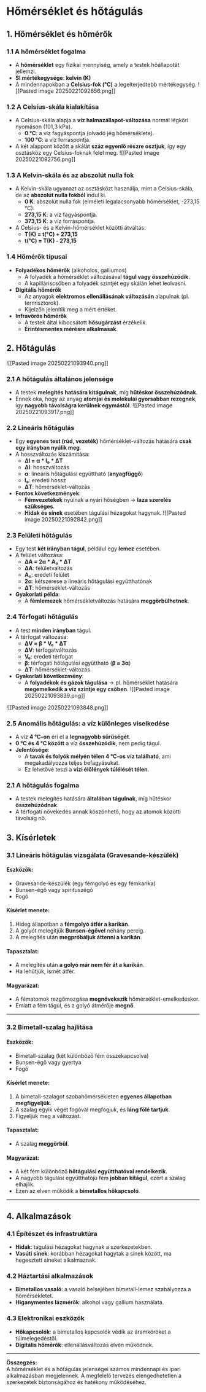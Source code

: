 # Hőmérséklet és hőtágulás

## 1. Hőmérséklet és hőmérők

### 1.1 A hőmérséklet fogalma
- A **hőmérséklet** egy fizikai mennyiség, amely a testek hőállapotát jellemzi.
- **SI mértékegysége**: **kelvin (K)**
- A mindennapokban a **Celsius-fok (°C)** a legelterjedtebb mértékegység.
![[Pasted image 20250221092656.png]]
### 1.2 A Celsius-skála kialakítása
- A Celsius-skála alapja a **víz halmazállapot-változása** normál légköri nyomáson (101,3 kPa).
  - **0 °C**: a víz fagyáspontja (olvadó jég hőmérséklete).
  - **100 °C**: a víz forráspontja.
- A két alappont között a skálát **száz egyenlő részre osztjuk**, így egy osztásköz egy Celsius-foknak felel meg.
![[Pasted image 20250221092756.png]]
### 1.3 A Kelvin-skála és az abszolút nulla fok
- A Kelvin-skála ugyanazt az osztásközt használja, mint a Celsius-skála, de az **abszolút nulla fokból** indul ki.
  - **0 K**: abszolút nulla fok (elméleti legalacsonyabb hőmérséklet, -273,15 °C).
  - **273,15 K**: a víz fagyáspontja.
  - **373,15 K**: a víz forráspontja.
- A Celsius- és a Kelvin-hőmérséklet közötti átváltás:
  - **T(K) = t(°C) + 273,15**
  - **t(°C) = T(K) - 273,15**

### 1.4 Hőmérők típusai
- **Folyadékos hőmérők** (alkoholos, galliumos)
  - A folyadék a hőmérséklet változásával **tágul vagy összehúzódik**.
  - A kapilláriscsőben a folyadék szintjét egy skálán lehet leolvasni.
- **Digitális hőmérők**
  - Az anyagok **elektromos ellenállásának változásán** alapulnak (pl. termisztorok).
  - Kijelzőn jelenítik meg a mért értéket.
- **Infravörös hőmérők**
  - A testek által kibocsátott **hősugárzást** érzékelik.
  - **Érintésmentes mérésre alkalmasak**.

## 2. Hőtágulás
![[Pasted image 20250221093940.png]]
### 2.1 A hőtágulás általános jelensége
- A testek **melegítés hatására kitágulnak**, míg **hűtéskor összehúzódnak**.
- Ennek oka, hogy az anyag **atomjai és molekulái gyorsabban rezegnek**, így **nagyobb távolságra kerülnek egymástól**.
![[Pasted image 20250221093917.png]]
### 2.2 Lineáris hőtágulás
- Egy **egyenes test (rúd, vezeték)** hőmérséklet-változás hatására **csak egy irányban nyúlik meg**.
- A hosszváltozás kiszámítása:
  - **Δl = α * l₀ * ΔT**
  - **Δl**: hosszváltozás
  - **α**: lineáris hőtágulási együttható (**anyagfüggő**)
  - **l₀**: eredeti hossz
  - **ΔT**: hőmérséklet-változás
- **Fontos következmények**:
  - **Fémvezetékek** nyúlnak a nyári hőségben → **laza szerelés szükséges**.
  - **Hidak és sínek** esetében tágulási hézagokat hagynak.
![[Pasted image 20250221092842.png]]
### 2.3 Felületi hőtágulás
- Egy test **két irányban tágul**, például egy **lemez** esetében.
- A felület változása:
  - **ΔA = 2α * A₀ * ΔT**
  - **ΔA**: felületváltozás
  - **A₀**: eredeti felület
  - **2α**: kétszerese a lineáris hőtágulási együtthatónak
  - **ΔT**: hőmérséklet-változás
- **Gyakorlati példa**:
  - A **fémlemezek** hőmérsékletváltozás hatására **meggörbülhetnek**.

### 2.4 Térfogati hőtágulás
- A test **minden irányban** tágul.
- A térfogat változása:
  - **ΔV = β * V₀ * ΔT**
  - **ΔV**: térfogatváltozás
  - **V₀**: eredeti térfogat
  - **β**: térfogati hőtágulási együttható (**β ≈ 3α**)
  - **ΔT**: hőmérséklet-változás
- **Gyakorlati következmény**:
  - A **folyadékok és gázok tágulása** → pl. hőmérséklet hatására **megemelkedik a víz szintje egy csőben**.
![[Pasted image 20250221093839.png]]

![[Pasted image 20250221093848.png]]
### 2.5 Anomális hőtágulás: a víz különleges viselkedése
- A víz **4 °C-on** éri el a **legnagyobb sűrűségét**.
- **0 °C és 4 °C között** a víz **összehúzódik**, nem pedig tágul.
- **Jelentősége**:
  - A **tavak és folyók mélyén télen 4 °C-os víz található**, ami megakadályozza teljes befagyásukat.
  - Ez lehetővé teszi a **vízi élőlények túlélését télen**.

### 2.1 A hőtágulás fogalma
- A testek melegítés hatására **általában tágulnak**, míg hűtéskor **összehúzódnak**.
- A térfogati növekedés annak köszönhető, hogy az atomok közötti távolság nő.

## 3. Kísérletek

### 3.1 Lineáris hőtágulás vizsgálata (Gravesande-készülék)
#### Eszközök:
- Gravesande-készülék (egy fémgolyó és egy fémkarika)
- Bunsen-égő vagy spirituszégő
- Fogó

#### Kísérlet menete:
1. Hideg állapotban a **fémgolyó átfér a karikán**.
2. A golyót melegítjük **Bunsen-égővel** néhány percig.
3. A melegítés után **megpróbáljuk áttenni a karikán**.

#### Tapasztalat:
- A melegítés után **a golyó már nem fér át a karikán**.
- Ha lehűtjük, ismét átfér.

#### Magyarázat:
- A fématomok rezgőmozgása **megnövekszik** hőmérséklet-emelkedéskor.
- Emiatt a fém tágul, és a golyó átmérője **megnő**.

---

### 3.2 Bimetall-szalag hajlítása
#### Eszközök:
- Bimetall-szalag (két különböző fém összekapcsolva)
- Bunsen-égő vagy gyertya
- Fogó

#### Kísérlet menete:
1. A bimetall-szalagot szobahőmérsékleten **egyenes állapotban megfigyeljük**.
2. A szalag egyik végét fogóval megfogjuk, és **láng fölé tartjuk**.
3. Figyeljük meg a változást.

#### Tapasztalat:
- A szalag **meggörbül**.

#### Magyarázat:
- A két fém különböző **hőtágulási együtthatóval rendelkezik**.
- A nagyobb tágulási együtthatójú fém **jobban kitágul**, ezért a szalag elhajlik.
- Ezen az elven működik a **bimetallos hőkapcsoló**.

---

## 4. Alkalmazások

### 4.1 Építészet és infrastruktúra
- **Hidak**: tágulási hézagokat hagynak a szerkezetekben.
- **Vasúti sínek**: korábban hézagokat hagytak a sínek között, ma hegesztett síneket alkalmaznak.

### 4.2 Háztartási alkalmazások
- **Bimetallos vasaló**: a vasaló belsejében bimetall-lemez szabályozza a hőmérsékletet.
- **Higanymentes lázmérők**: alkohol vagy gallium használata.

### 4.3 Elektronikai eszközök
- **Hőkapcsolók**: a bimetallos kapcsolók védik az áramköröket a túlmelegedéstől.
- **Digitális hőmérők**: ellenállásváltozás elvén működnek.

---

**Összegzés:**  
A hőmérséklet és a hőtágulás jelenségei számos mindennapi és ipari alkalmazásban megjelennek. A megfelelő tervezés elengedhetetlen a szerkezetek biztonságához és hatékony működéséhez.